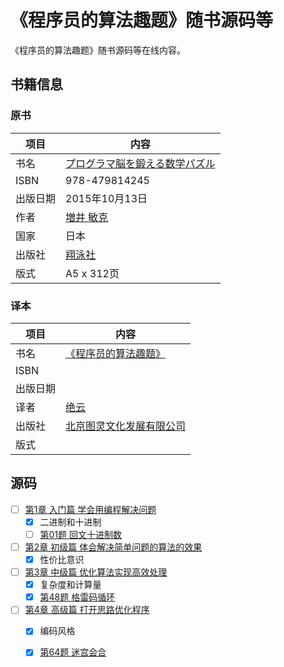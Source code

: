 # 《程序员的算法趣题》随书源码等

《程序员的算法趣题》随书源码等在线内容。


## 书籍信息

### 原书

项目 | 内容
---- | ----
书名 | [プログラマ脳を鍛える数学パズル](http://www.shoeisha.co.jp/book/detail/9784798142456)
ISBN | 978-479814245
出版日期 | 2015年10月13日
作者 | [増井 敏克](http://masuipeo.com/index.html)
国家 | 日本
出版社 | [翔泳社](http://www.shoeisha.co.jp/)
版式 | A5 x 312页

### 译本

项目 | 内容
---- | ----
书名 | [《程序员的算法趣题》](http://www.ituring.com.cn/book/1814)
ISBN | 
出版日期 | 
译者 | [绝云](http://blog.leungwensen.com/)
出版社 | [北京图灵文化发展有限公司](http://www.ituring.com.cn/)
版式 | 


## 源码

- [ ] [第1章 入门篇 学会用编程解决问题](#)
  - [x] 二进制和十进制
  - [ ] [第01题 回文十进制数](#)
- [ ] [第2章 初级篇 体会解决简单问题的算法的效果](#)
  - [x] 性价比意识
- [ ] [第3章 中级篇 优化算法实现高效处理](#)
  - [x] 复杂度和计算量
  - [x] [第48题 格雷码循环](#)
- [ ] [第4章 高级篇 打开思路优化程序](#)
  - [x] 编码风格
  - [x] [第64题 迷宫会合](#)


